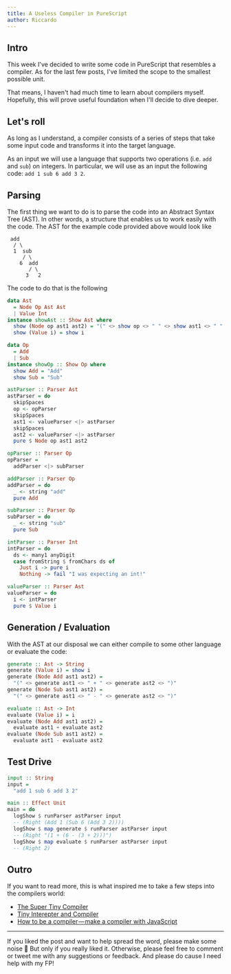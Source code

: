 ```yaml
---
title: A Useless Compiler in PureScript
author: Riccardo
---
```


## Intro

This week I've decided to write some code in PureScript that resembles a compiler. As for the last few posts, I've limited the scope to the smallest possible unit.

That means, I haven't had much time to learn about compilers myself. Hopefully, this will prove useful foundation when I'll decide to dive deeper.

## Let's roll

As long as I understand, a compiler consists of a series of steps that take some input code and transforms it into the target language.

As an input we will use a language that supports two operations (i.e. `add` and `sub`) on integers. In particular, we will use as an input the following code: `add 1 sub 6 add 3 2`.

## Parsing

The first thing we want to do is to parse the code into an Abstract Syntax Tree (AST). In other words, a structure that enables us to work easily with the code. The AST for the example code provided above would look like

```
 add
  / \
  1  sub
     / \
    6  add
       / \
      3   2
```

The code to do that is the following

```haskell
data Ast
  = Node Op Ast Ast
  | Value Int
instance showAst :: Show Ast where
  show (Node op ast1 ast2) = "(" <> show op <> " " <> show ast1 <> " " <> show ast2 <> ")"
  show (Value i) = show i

data Op
  = Add
  | Sub
instance showOp :: Show Op where
  show Add = "Add"
  show Sub = "Sub"

astParser :: Parser Ast
astParser = do
  skipSpaces
  op <- opParser
  skipSpaces
  ast1 <- valueParser <|> astParser
  skipSpaces
  ast2 <- valueParser <|> astParser
  pure $ Node op ast1 ast2

opParser :: Parser Op
opParser =
  addParser <|> subParser

addParser :: Parser Op
addParser = do
  _ <- string "add"
  pure Add

subParser :: Parser Op
subParser = do
  _ <- string "sub"
  pure Sub

intParser :: Parser Int
intParser = do
  ds <- many1 anyDigit
  case fromString $ fromChars ds of
    Just i -> pure i
    Nothing -> fail "I was expecting an int!"

valueParser :: Parser Ast
valueParser = do
  i <- intParser
  pure $ Value i

```

## Generation / Evaluation

With the AST at our disposal we can either compile to some other language or evaluate the code:

```haskell
generate :: Ast -> String
generate (Value i) = show i
generate (Node Add ast1 ast2) =
  "(" <> generate ast1 <> " + " <> generate ast2 <> ")"
generate (Node Sub ast1 ast2) =
  "(" <> generate ast1 <> " - " <> generate ast2 <> ")"

evaluate :: Ast -> Int
evaluate (Value i) = i
evaluate (Node Add ast1 ast2) =
  evaluate ast1 + evaluate ast2
evaluate (Node Sub ast1 ast2) =
  evaluate ast1 - evaluate ast2
```

## Test Drive

```haskell
input :: String
input =
  "add 1 sub 6 add 3 2"

main :: Effect Unit
main = do
  logShow $ runParser astParser input
  -- (Right (Add 1 (Sub 6 (Add 3 2))))
  logShow $ map generate $ runParser astParser input
  -- (Right "(1 + (6 - (3 + 2)))")
  logShow $ map evaluate $ runParser astParser input
  -- (Right 2)
```

## Outro

If you want to read more, this is what inspired me to take a few steps into the compilers world:

- [The Super Tiny Compiler](https://github.com/jamiebuilds/the-super-tiny-compiler/blob/master/the-super-tiny-compiler.js)
- [Tiny Interepter and Compiler](https://github.com/mgechev/tiny-compiler/blob/master/tiny.js)
- [How to be a compiler — make a compiler with JavaScript](https://medium.com/@kosamari/how-to-be-a-compiler-make-a-compiler-with-javascript-4a8a13d473b4)

---

If you liked the post and want to help spread the word, please make some noise 🤘 But only if you really liked it. Otherwise, please feel free to comment or tweet me with any suggestions or feedback. And please do cause I need help with my FP!
